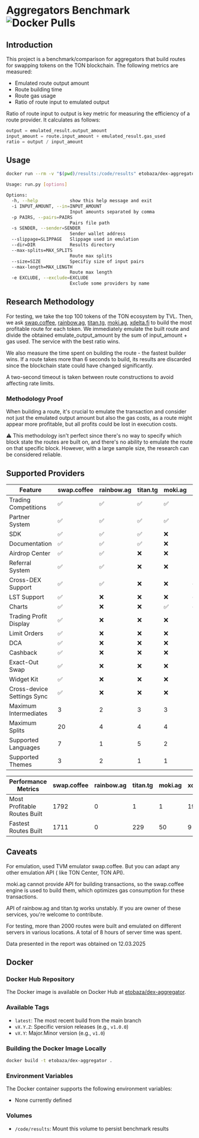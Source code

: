 # Aggregators Benchmark ![Docker Pulls](https://img.shields.io/docker/pulls/etobaza/dex-aggregator?style=flat-square&label=Docker%20Pulls) 

## Introduction

This project is a benchmark/comparison for aggregators that build routes for swapping tokens on the TON blockchain.
The following metrics are measured:

- Emulated route output amount
- Route building time
- Route gas usage
- Ratio of route input to emulated output

Ratio of route input to output is key metric for measuring the efficiency of a route provider. It calculates as follows:

```python
output = emulated_result.output_amount
input_amount = route.input_amount + emulated_result.gas_used
ratio = output / input_amount
```

## Usage

```bash
docker run --rm -v "$(pwd)/results:/code/results" etobaza/dex-aggregator python run.py --in 100,1000
```

```bash
Usage: run.py [options]

Options:
  -h, --help            show this help message and exit
  -i INPUT_AMOUNT, --in=INPUT_AMOUNT
                        Input amounts separated by comma
  -p PAIRS, --pairs=PAIRS
                        Pairs file path
  -s SENDER, --sender=SENDER
                        Sender wallet address
  --slippage=SLIPPAGE   Slippage used in emulation
  --dir=DIR             Results directory
  --max-splits=MAX_SPLITS
                        Route max splits
  --size=SIZE           Specifiy size of input pairs
  --max-length=MAX_LENGTH
                        Route max length
  -e EXCLUDE, --exclude=EXCLUDE
                        Exclude some providers by name
```

## Research Methodology

For testing, we take the top 100 tokens of the TON ecosystem by TVL.
Then, we
ask [swap.coffee](https://swap.coffee), [rainbow.ag](https://rainbow.ag), [titan.tg](https://titan.tg), [moki.ag](https://moki.ag), [xdelta.fi](https://xdelta.fi)
to build the most profitable route for each token. We immediately emulate the built route and divide the obtained
emulate_output_amount by the sum of input_amount + gas used. The service with the best ratio wins.

We also measure the time spent on building the route - the fastest builder wins.
If a route takes more than 6 seconds to build, its results are discarded since the blockchain state could have changed
significantly.

A two-second timeout is taken between route constructions to avoid affecting rate limits.

### Methodology Proof

When building a route, it's crucial to emulate the transaction and consider not just the emulated output amount but also
the gas costs, as a route might appear more profitable, but all profits could be lost in execution costs.

⚠️ This methodology isn't perfect since there's no way to specify which block state the routes are built on, and there's
no ability to emulate the route on that specific block. However, with a large sample size, the research can be
considered reliable.

## Supported Providers

| Feature                    | swap.coffee | rainbow.ag | titan.tg | moki.ag | xdelta.fi |
|----------------------------|-------------|------------|----------|---------|-----------|
| Trading Competitions       | ✅           | ✅          | ✅        | ✅       | ❌         |
| Partner System             | ✅           | ✅          | ✅        | ✅       | ❌         |
| SDK                        | ✅           | ✅          | ✅        | ❌       | ❌         |
| Documentation              | ✅           | ✅          | ✅        | ❌       | ❌         |
| Airdrop Center             | ✅           | ✅          | ❌        | ❌       | ❌         |
| Referral System            | ✅           | ✅          | ❌        | ❌       | ❌         |
| Cross-DEX Support          | ✅           | ✅          | ❌        | ❌       | ✅         |
| LST Support                | ✅           | ❌          | ❌        | ❌       | ✅         |
| Charts                     | ✅           | ❌          | ❌        | ✅       | ✅         |
| Trading Profit Display     | ✅           | ❌          | ❌        | ❌       | ❌         |
| Limit Orders               | ✅           | ❌          | ❌        | ❌       | ❌         |
| DCA                        | ✅           | ❌          | ❌        | ❌       | ❌         |
| Cashback                   | ✅           | ❌          | ❌        | ❌       | ❌         |
| Exact-Out Swap             | ✅           | ❌          | ❌        | ❌       | ❌         |
| Widget Kit                 | ✅           | ❌          | ❌        | ❌       | ❌         |
| Cross-device Settings Sync | ✅           | ❌          | ❌        | ❌       | ❌         |
| Maximum Intermediates      | 3           | 2          | 3        | 3       | 3         |
| Maximum Splits             | 20          | 4          | 4        | 4       | 4         |
| Supported Languages        | 7           | 1          | 5        | 2       | 1         |
| Supported Themes           | 3           | 2          | 1        | 1       | 1         |

| Performance Metrics          | swap.coffee | rainbow.ag | titan.tg | moki.ag | xdelta.fi |
|------------------------------|-------------|------------|----------|---------|-----------|
| Most Profitable Routes Built | 1792        | 0          | 1        | 1       | 199       |
| Fastest Routes Built         | 1711        | 0          | 229      | 50      | 9         |

## Caveats

For emulation, used TVM emulator swap.coffee. But you can adapt any other emulation API (
like TON Center, TON API).

moki.ag cannot provide API for building transactions, so the swap.coffee engine is used to build them, which optimizes gas
consumption for these transactions.

API of rainbow.ag and titan.tg works unstably. If you are owner of these services, you're welcome to contribute.

For testing, more than 2000 routes were built and emulated on different servers in various locations. A total of 8
hours of server time was spent.

Data presented in the report was obtained on 12.03.2025

## Docker

### Docker Hub Repository

The Docker image is available on Docker Hub at [etobaza/dex-aggregator](https://hub.docker.com/r/etobaza/dex-aggregator).

### Available Tags

- `latest`: The most recent build from the main branch
- `vX.Y.Z`: Specific version releases (e.g., `v1.0.0`)
- `vX.Y`: Major.Minor version (e.g., `v1.0`)

### Building the Docker Image Locally

```bash
docker build -t etobaza/dex-aggregator .
```

### Environment Variables

The Docker container supports the following environment variables:

- None currently defined

### Volumes

- `/code/results`: Mount this volume to persist benchmark results
